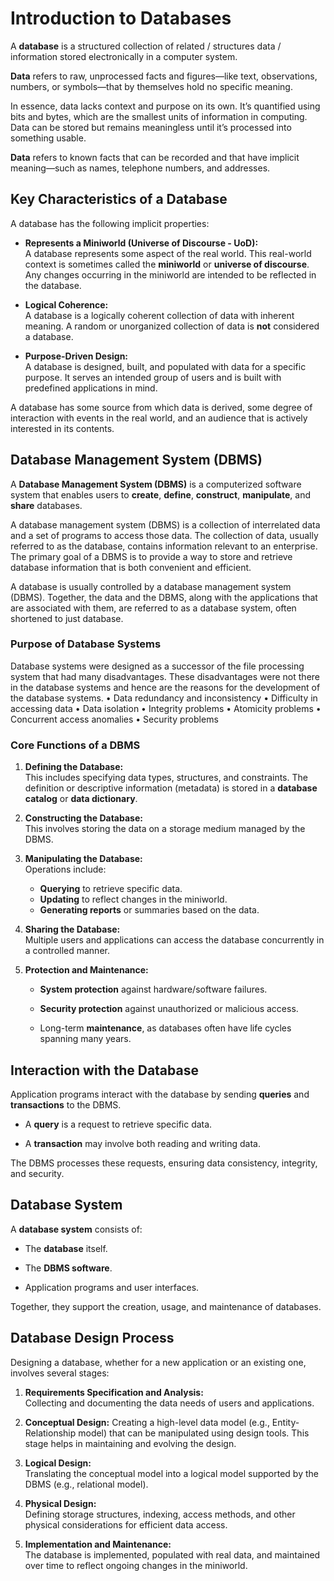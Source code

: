 
# Introduction to Databases

A **database** is a structured collection of related / structures data / information stored electronically in a computer system.

**Data** refers to raw, unprocessed facts and figures—like text, observations, numbers, or symbols—that by themselves hold no specific meaning.

In essence, data lacks context and purpose on its own. It’s quantified using bits and bytes, which are the smallest units of information in computing. Data can be stored but remains meaningless until it’s processed into something usable.

**Data** refers to known facts that can be recorded and that have implicit meaning—such as names, telephone numbers, and addresses.

## Key Characteristics of a Database

A database has the following implicit properties:

- **Represents a Miniworld (Universe of Discourse - UoD):**  
    A database represents some aspect of the real world. This real-world context is sometimes called the **miniworld** or **universe of discourse**. Any changes occurring in the miniworld are intended to be reflected in the database.
    
- **Logical Coherence:**  
    A database is a logically coherent collection of data with inherent meaning. A random or unorganized collection of data is **not** considered a database.
    
- **Purpose-Driven Design:**  
    A database is designed, built, and populated with data for a specific purpose. It serves an intended group of users and is built with predefined applications in mind.


A database has some source from which data is derived, some degree of interaction with events in the real world, and an audience that is actively interested in its contents.    


## Database Management System (DBMS)

A **Database Management System (DBMS)** is a computerized software system that enables users to **create**, **define**, **construct**, **manipulate**, and **share** databases.

A database management system (DBMS) is a collection of interrelated data and a set of programs to access those data. The collection of data, usually referred to as the database, contains information relevant to an enterprise. The primary goal of a DBMS is to provide a way to store and retrieve database information that is both convenient and efficient.

A database is usually controlled by a database management system (DBMS). Together, the data and the DBMS, along with the applications that are associated with them, are referred to as a database system, often shortened to just database.

### Purpose of Database Systems

Database systems were designed as a successor of the file processing system that had many disadvantages. These disadvantages were not there in the database systems and hence are the reasons for the development of the database systems.
• Data redundancy and inconsistency
• Difficulty in accessing data
• Data isolation
• Integrity problems
• Atomicity problems
• Concurrent access anomalies
• Security problems

### Core Functions of a DBMS

1. **Defining the Database:**  
    This includes specifying data types, structures, and constraints. The definition or descriptive information (metadata) is stored in a **database catalog** or **data dictionary**.
    
2. **Constructing the Database:**  
    This involves storing the data on a storage medium managed by the DBMS.
    
3. **Manipulating the Database:**  
    Operations include:
    - **Querying** to retrieve specific data.
    - **Updating** to reflect changes in the miniworld.
    - **Generating reports** or summaries based on the data.
    
4. **Sharing the Database:**  
    Multiple users and applications can access the database concurrently in a controlled manner.
    
5. **Protection and Maintenance:**
    
    - **System protection** against hardware/software failures.
        
    - **Security protection** against unauthorized or malicious access.
        
    - Long-term **maintenance**, as databases often have life cycles spanning many years.
        

## Interaction with the Database

Application programs interact with the database by sending **queries** and **transactions** to the DBMS.

- A **query** is a request to retrieve specific data.
    
- A **transaction** may involve both reading and writing data.

The DBMS processes these requests, ensuring data consistency, integrity, and security.


## Database System

A **database system** consists of:

- The **database** itself.
    
- The **DBMS software**.
    
- Application programs and user interfaces.

Together, they support the creation, usage, and maintenance of databases.


## Database Design Process

Designing a database, whether for a new application or an existing one, involves several stages:

1. **Requirements Specification and Analysis:**  
    Collecting and documenting the data needs of users and applications.
    
2. **Conceptual Design:** 
    Creating a high-level data model (e.g., Entity-Relationship model) that can be manipulated using design tools. This stage helps in maintaining and evolving the design.
    
3. **Logical Design:**  
    Translating the conceptual model into a logical model supported by the DBMS (e.g., relational model).
    
4. **Physical Design:**  
    Defining storage structures, indexing, access methods, and other physical considerations for efficient data access.
    
5. **Implementation and Maintenance:**  
    The database is implemented, populated with real data, and maintained over time to reflect ongoing changes in the miniworld.
    
